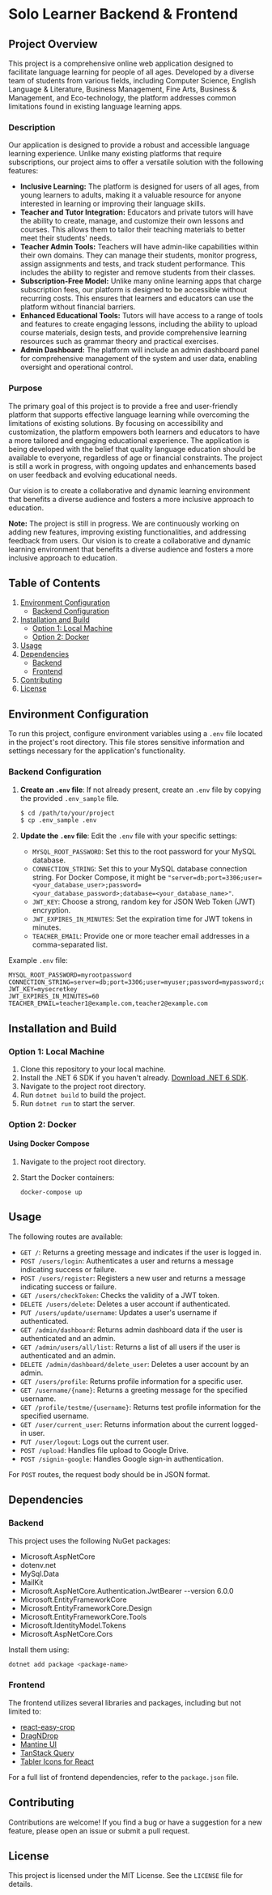 # Solo Learner Backend & Frontend

## Project Overview

This project is a comprehensive online web application designed to facilitate language learning for people of all ages. Developed by a diverse team of students from various fields, including Computer Science, English Language & Literature, Business Management, Fine Arts, Business & Management, and Eco-technology, the platform addresses common limitations found in existing language learning apps.

### Description

Our application is designed to provide a robust and accessible language learning experience. Unlike many existing platforms that require subscriptions, our project aims to offer a versatile solution with the following features:

- **Inclusive Learning:** The platform is designed for users of all ages, from young learners to adults, making it a valuable resource for anyone interested in learning or improving their language skills.
- **Teacher and Tutor Integration:** Educators and private tutors will have the ability to create, manage, and customize their own lessons and courses. This allows them to tailor their teaching materials to better meet their students' needs.
- **Teacher Admin Tools:** Teachers will have admin-like capabilities within their own domains. They can manage their students, monitor progress, assign assignments and tests, and track student performance. This includes the ability to register and remove students from their classes.
- **Subscription-Free Model:** Unlike many online learning apps that charge subscription fees, our platform is designed to be accessible without recurring costs. This ensures that learners and educators can use the platform without financial barriers.
- **Enhanced Educational Tools:** Tutors will have access to a range of tools and features to create engaging lessons, including the ability to upload course materials, design tests, and provide comprehensive learning resources such as grammar theory and practical exercises.
- **Admin Dashboard:** The platform will include an admin dashboard panel for comprehensive management of the system and user data, enabling oversight and operational control.

### Purpose

The primary goal of this project is to provide a free and user-friendly platform that supports effective language learning while overcoming the limitations of existing solutions. By focusing on accessibility and customization, the platform empowers both learners and educators to have a more tailored and engaging educational experience. The application is being developed with the belief that quality language education should be available to everyone, regardless of age or financial constraints. The project is still a work in progress, with ongoing updates and enhancements based on user feedback and evolving educational needs.

Our vision is to create a collaborative and dynamic learning environment that benefits a diverse audience and fosters a more inclusive approach to education.

**Note:** The project is still in progress. We are continuously working on adding new features, improving existing functionalities, and addressing feedback from users. Our vision is to create a collaborative and dynamic learning environment that benefits a diverse audience and fosters a more inclusive approach to education.

## Table of Contents

1. [Environment Configuration](#environment-configuration)
   - [Backend Configuration](#backend-configuration)
2. [Installation and Build](#installation-and-build)
   - [Option 1: Local Machine](#option-1-local-machine)
   - [Option 2: Docker](#option-2-docker)
3. [Usage](#usage)
4. [Dependencies](#dependencies)
   - [Backend](#backend)
   - [Frontend](#frontend)
5. [Contributing](#contributing)
6. [License](#license)

## Environment Configuration

To run this project, configure environment variables using a `.env` file located in the project's root directory. This file stores sensitive information and settings necessary for the application's functionality.

### Backend Configuration

1. **Create an `.env` file**: If not already present, create an `.env` file by copying the provided `.env_sample` file.

   ```bash
   $ cd /path/to/your/project
   $ cp .env_sample .env
   ```

2. **Update the `.env` file**: Edit the `.env` file with your specific settings:

   - `MYSQL_ROOT_PASSWORD`: Set this to the root password for your MySQL database.
   - `CONNECTION_STRING`: Set this to your MySQL database connection string. For Docker Compose, it might be `"server=db;port=3306;user=<your_database_user>;password=<your_database_password>;database=<your_database_name>"`.
   - `JWT_KEY`: Choose a strong, random key for JSON Web Token (JWT) encryption.
   - `JWT_EXPIRES_IN_MINUTES`: Set the expiration time for JWT tokens in minutes.
   - `TEACHER_EMAIL`: Provide one or more teacher email addresses in a comma-separated list.

Example `.env` file:

```
MYSQL_ROOT_PASSWORD=myrootpassword
CONNECTION_STRING=server=db;port=3306;user=myuser;password=mypassword;database=mydatabase
JWT_KEY=mysecretkey
JWT_EXPIRES_IN_MINUTES=60
TEACHER_EMAIL=teacher1@example.com,teacher2@example.com
```

## Installation and Build

### Option 1: Local Machine

1. Clone this repository to your local machine.
2. Install the .NET 6 SDK if you haven't already. [Download .NET 6 SDK](https://dotnet.microsoft.com/download/dotnet/6.0).
3. Navigate to the project root directory.
4. Run `dotnet build` to build the project.
5. Run `dotnet run` to start the server.

### Option 2: Docker

#### Using Docker Compose

1. Navigate to the project root directory.
2. Start the Docker containers:

   ```
   docker-compose up
   ```

## Usage

The following routes are available:

- `GET /`: Returns a greeting message and indicates if the user is logged in.
- `POST /users/login`: Authenticates a user and returns a message indicating success or failure.
- `POST /users/register`: Registers a new user and returns a message indicating success or failure.
- `GET /users/checkToken`: Checks the validity of a JWT token.
- `DELETE /users/delete`: Deletes a user account if authenticated.
- `PUT /users/update/username`: Updates a user's username if authenticated.
- `GET /admin/dashboard`: Returns admin dashboard data if the user is authenticated and an admin.
- `GET /admin/users/all/list`: Returns a list of all users if the user is authenticated and an admin.
- `DELETE /admin/dashboard/delete_user`: Deletes a user account by an admin.
- `GET /users/profile`: Returns profile information for a specific user.
- `GET /username/{name}`: Returns a greeting message for the specified username.
- `GET /profile/testme/{username}`: Returns test profile information for the specified username.
- `GET /user/current_user`: Returns information about the current logged-in user.
- `PUT /user/logout`: Logs out the current user.
- `POST /upload`: Handles file upload to Google Drive.
- `POST /signin-google`: Handles Google sign-in authentication.

For `POST` routes, the request body should be in JSON format.

## Dependencies

### Backend

This project uses the following NuGet packages:

- Microsoft.AspNetCore
- dotenv.net
- MySql.Data
- MailKit
- Microsoft.AspNetCore.Authentication.JwtBearer --version 6.0.0
- Microsoft.EntityFrameworkCore
- Microsoft.EntityFrameworkCore.Design
- Microsoft.EntityFrameworkCore.Tools
- Microsoft.IdentityModel.Tokens
- Microsoft.AspNetCore.Cors

Install them using:

```bash
dotnet add package <package-name>
```

### Frontend

The frontend utilizes several libraries and packages, including but not limited to:

- [react-easy-crop](https://www.npmjs.com/package/react-easy-crop)
- [DragNDrop](https://www.npmjs.com/package/@hello-pangea/dnd)
- [Mantine UI](https://mantine.dev/)
- [TanStack Query](https://tanstack.com/query/v4/?from=reactQueryV3&original=https://react-query-v3.tanstack.com/)
- [Tabler Icons for React](https://tabler.io/docs/icons/react)

For a full list of frontend dependencies, refer to the `package.json` file.

## Contributing

Contributions are welcome! If you find a bug or have a suggestion for a new feature, please open an issue or submit a pull request.

## License

This project is licensed under the MIT License. See the `LICENSE` file for details.

